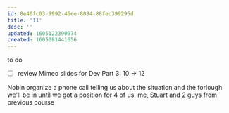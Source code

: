 ```yaml
---
id: 8e46fc03-9992-46ee-8084-88fec399295d
title: '11'
desc: ''
updated: 1605122390974
created: 1605081441656
---
```


to do

- [ ] review Mimeo slides for Dev Part 3: 10 -> 12

Nobin organize a phone call telling us about the situation and the forlough we'll be in until we got a position for 4 of us, me, Stuart and 2 guys from previous course